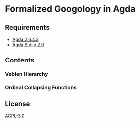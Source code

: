 # Formalized Googology in Agda

## Requirements

- [Agda 2.6.4.3](https://github.com/agda/agda/releases/tag/v2.6.4.3)
- [Agda Stdlib 2.0](https://github.com/agda/agda-stdlib/releases/tag/v2.0)

## Contents

### Veblen Hierarchy

### Ordinal Collapsing Functions

## License

[AGPL-3.0](https://github.com/choukh/agda-veblen/blob/main/LICENSE)
